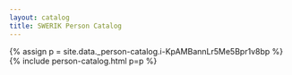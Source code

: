 ```yaml
---
layout: catalog
title: SWERIK Person Catalog
---
```

{% assign p = site.data._person-catalog.i-KpAMBannLr5Me5Bpr1v8bp %}
{% include person-catalog.html p=p %}

